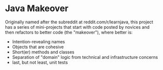 # Java Makeover

Originally named after the subreddit at reddit.com/r/learnjava,
this project has a series of mini-projects that start
with code posted by novices and then refactors to
better code (the "makeover"), where better is:

* Intention-revealing names
* Objects that are cohesive
* Short(er) methods and classes
* Separation of "domain" logic from technical and infrastructure concerns
* last, but not least, unit tests
